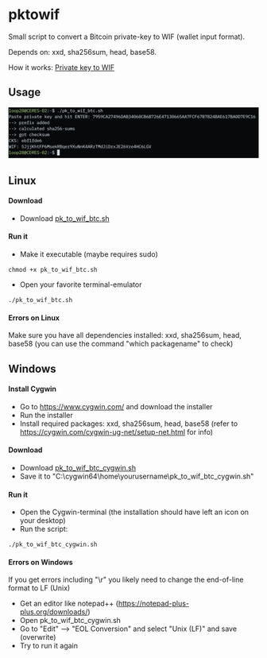 # pktowif
Small script to convert a Bitcoin private-key to WIF (wallet input format).

Depends on: xxd, sha256sum, head, base58.

How it works: [Private key to WIF](https://en.bitcoin.it/wiki/Wallet_import_format)

## Usage
![preview](https://github.com/loop28/pktowif/raw/main/preview.png)

## Linux
#### Download
- Download [pk_to_wif_btc.sh](https://github.com/loop28/pktowif/blob/main/pk_to_wif_btc.sh)
#### Run it
- Make it executable (maybe requires sudo)
```
chmod +x pk_to_wif_btc.sh
```
- Open your favorite terminal-emulator
```
./pk_to_wif_btc.sh
```
#### Errors on Linux
Make sure you have all dependencies installed: xxd, sha256sum, head, base58 (you can use the command "which packagename" to check)

## Windows
#### Install Cygwin
- Go to https://www.cygwin.com/ and download the installer
- Run the installer
- Install required packages: xxd, sha256sum, head, base58 (refer to https://cygwin.com/cygwin-ug-net/setup-net.html for info)
#### Download
- Download [pk_to_wif_btc_cygwin.sh](https://github.com/loop28/pktowif/blob/main/pk_to_wif_btc_cygwin.sh)
- Save it to "C:\cygwin64\home\yourusername\pk_to_wif_btc_cygwin.sh"
#### Run it
- Open the Cygwin-terminal (the installation should have left an icon on your desktop)
- Run the script:
```
./pk_to_wif_btc_cygwin.sh
```
#### Errors on Windows
If you get errors including "\r" you likely need to change the end-of-line format to LF (Unix)
- Get an editor like notepad++ (https://notepad-plus-plus.org/downloads/)
- Open pk_to_wif_btc_cygwin.sh
- Go to "Edit" --> "EOL Conversion" and select "Unix (LF)" and save (overwrite)
- Try to run it again
